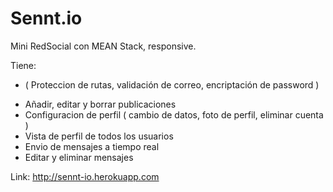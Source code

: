 # Sennt.io
Mini RedSocial con MEAN Stack, responsive.

Tiene:
* ( Proteccion de rutas, validación de correo, encriptación de password ) 
 - Añadir, editar y borrar publicaciones
 - Configuracion de perfil ( cambio de datos, foto de perfil, eliminar cuenta )
 - Vista de perfil de todos los usuarios 
 - Envio de mensajes a tiempo real
 - Editar y eliminar mensajes
  

Link: http://sennt-io.herokuapp.com
